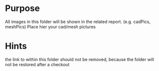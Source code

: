 
# Purpose
All images in this folder will be shown in the related report. (e.g. cadPics, meshPics)
Place hier your cad/mesh pictures


# Hints
the link to within this folder should not be removed, because the folder will not be restored after a checkout
